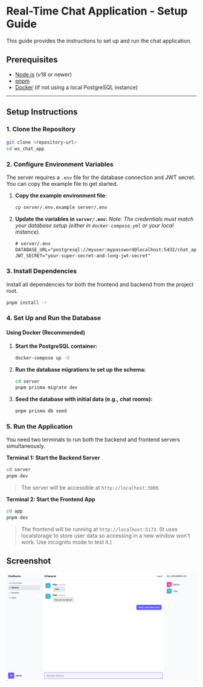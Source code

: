 # Real-Time Chat Application - Setup Guide

This guide provides the instructions to set up and run the chat application.

## Prerequisites

- [Node.js](https://nodejs.org/) (v18 or newer)
- [pnpm](https://pnpm.io/installation)
- [Docker](https://www.docker.com/get-started/) (if not using a local PostgreSQL instance)

---

## Setup Instructions

### 1. Clone the Repository

```bash
git clone <repository-url>
cd ws_chat_app
```

### 2. Configure Environment Variables

The server requires a `.env` file for the database connection and JWT secret. You can copy the example file to get started.

1.  **Copy the example environment file:**

    ```bash
    cp server/.env.example server/.env
    ```

2.  **Update the variables in `server/.env`:**
    _Note: The credentials must match your database setup (either in `docker-compose.yml` or your local instance)._
    ```env
    # server/.env
    DATABASE_URL="postgresql://myuser:mypassword@localhost:5432/chat_app_db"
    JWT_SECRET="your-super-secret-and-long-jwt-secret"
    ```

### 3. Install Dependencies

Install all dependencies for both the frontend and backend from the project root.

```bash
pnpm install -r
```

### 4. Set Up and Run the Database

#### Using Docker (Recommended)

1.  **Start the PostgreSQL container:**

    ```bash
    docker-compose up -d
    ```

2.  **Run the database migrations to set up the schema:**

    ```bash
    cd server
    pnpm prisma migrate dev
    ```

3.  **Seed the database with initial data (e.g., chat rooms):**
    ```bash
    pnpm prisma db seed
    ```

### 5. Run the Application

You need two terminals to run both the backend and frontend servers simultaneously.

**Terminal 1: Start the Backend Server**

```bash
cd server
pnpm dev
```

> The server will be accessible at `http://localhost:3000`.

**Terminal 2: Start the Frontend App**

```bash
cd app
pnpm dev
```

> The frontend will be running at `http://localhost:5173`. (It uses localstorage to store user data so accessing in a new window won't work. Use incognito mode to test it.)

## Screenshot

![Chat Screenshot](public/screenshot.png)

